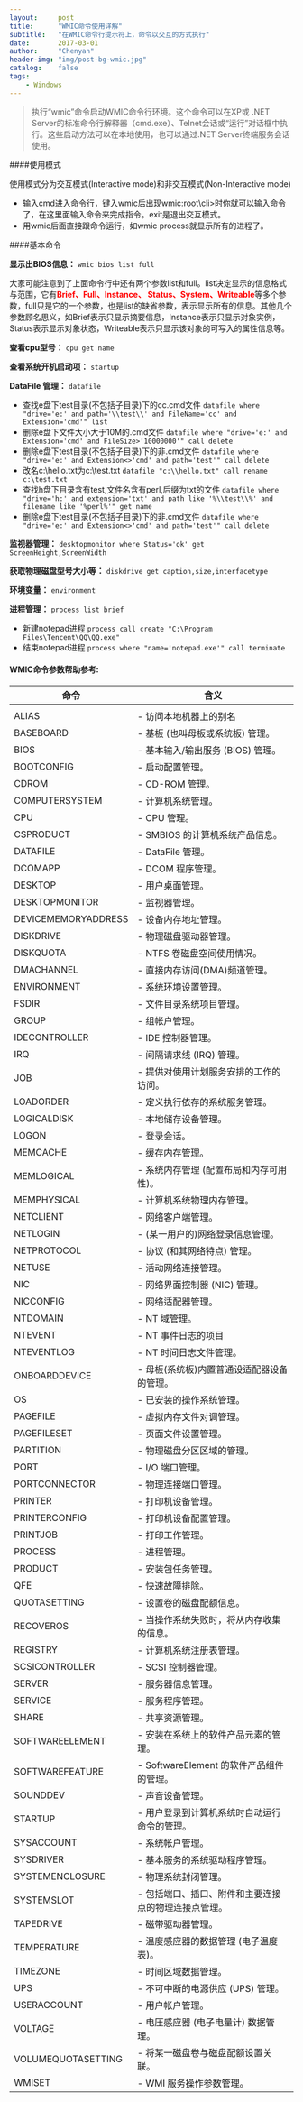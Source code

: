 ```yaml
---
layout:     post
title:      "WMIC命令使用详解"
subtitle:   "在WMIC命令行提示符上，命令以交互的方式执行"
date:       2017-03-01
author:     "Chenyan"
header-img: "img/post-bg-wmic.jpg"
catalog:    false
tags:
    - Windows
---
```


>执行“wmic”命令启动WMIC命令行环境。这个命令可以在XP或 .NET Server的标准命令行解释器（cmd.exe）、Telnet会话或“运行”对话框中执行。这些启动方法可以在本地使用，也可以通过.NET Server终端服务会话使用。

####使用模式

使用模式分为交互模式(Interactive mode)和非交互模式(Non-Interactive mode)

* 输入cmd进入命令行，键入wmic后出现wmic:root\cli>时你就可以输入命令了，在这里面输入命令来完成指令。exit是退出交互模式。
* 用wmic后面直接跟命令运行，如wmic process就显示所有的进程了。

####基本命令

**显示出BIOS信息：** `wmic bios list full`

大家可能注意到了上面命令行中还有两个参数list和full。list决定显示的信息格式与范围，它有<font style="color:red">**Brief、Full、Instance、 Status、System、Writeable**</font>等多个参数，full只是它的一个参数，也是list的缺省参数，表示显示所有的信息。其他几个参数顾名思义，如Brief表示只显示摘要信息，Instance表示只显示对象实例，Status表示显示对象状态，Writeable表示只显示该对象的可写入的属性信息等。

**查看cpu型号：** `cpu get name`

**查看系统开机启动项：** `startup`

**DataFile 管理：** `datafile`
* 查找e盘下test目录(不包括子目录)下的cc.cmd文件
`datafile where "drive='e:' and path='\\test\\' and FileName='cc' and Extension='cmd'" list`
* 删除e盘下文件大小大于10M的.cmd文件
`datafile where "drive='e:' and Extension='cmd' and FileSize>'10000000'" call delete`
* 删除e盘下test目录(不包括子目录)下的非.cmd文件
`datafile where "drive='e:' and Extension<>'cmd' and path='test'" call delete`
* 改名c:\hello.txt为c:\test.txt
`datafile "c:\\hello.txt" call rename c:\test.txt`
* 查找h盘下目录含有test,文件名含有perl,后缀为txt的文件
`datafile where "drive='h:' and extension='txt' and path like '%\\test\\%' and filename like '%perl%'" get name`
* 删除e盘下test目录(不包括子目录)下的非.cmd文件
`datafile where "drive='e:' and Extension<>'cmd' and path='test'" call delete`

**监视器管理：** `desktopmonitor where Status='ok' get ScreenHeight,ScreenWidth`

**获取物理磁盘型号大小等：** `diskdrive get caption,size,interfacetype`

**环境变量：** `environment`

**进程管理：** `process list brief`
* 新建notepad进程
`process call create "C:\Program Files\Tencent\QQ\QQ.exe"`
* 结束notepad进程
`process where "name='notepad.exe'" call terminate`

#### WMIC命令参数帮助参考:
| 命令 | 含义 |
|--------|--------|
|        |        |
|ALIAS                  | - 访问本地机器上的别名 |
|BASEBOARD              | - 基板 (也叫母板或系统板) 管理。 |
|BIOS                   | - 基本输入/输出服务 (BIOS) 管理。 |
|BOOTCONFIG             | - 启动配置管理。 |
|CDROM                  | - CD-ROM 管理。 |
|COMPUTERSYSTEM         | - 计算机系统管理。 |
|CPU                    | - CPU 管理。 |
|CSPRODUCT              | - SMBIOS 的计算机系统产品信息。 |
|DATAFILE               | - DataFile 管理。 |
|DCOMAPP                | - DCOM 程序管理。 |
|DESKTOP                | - 用户桌面管理。 |
|DESKTOPMONITOR         | - 监视器管理。 |
|DEVICEMEMORYADDRESS    | - 设备内存地址管理。 |
|DISKDRIVE              | - 物理磁盘驱动器管理。 |
|DISKQUOTA              | - NTFS 卷磁盘空间使用情况。 |
|DMACHANNEL             | - 直接内存访问(DMA)频道管理。 |
|ENVIRONMENT            | - 系统环境设置管理。 |
|FSDIR                  | - 文件目录系统项目管理。 |
|GROUP                  | - 组帐户管理。 |
|IDECONTROLLER          | - IDE 控制器管理。 |
|IRQ                    | - 间隔请求线 (IRQ) 管理。 |
|JOB                    | - 提供对使用计划服务安排的工作的访问。 |
|LOADORDER              | - 定义执行依存的系统服务管理。 |
|LOGICALDISK            | - 本地储存设备管理。 |
|LOGON                  | - 登录会话。 |
|MEMCACHE               | - 缓存内存管理。 |
|MEMLOGICAL             | - 系统内存管理 (配置布局和内存可用性)。 |
|MEMPHYSICAL            | - 计算机系统物理内存管理。 |
|NETCLIENT              | - 网络客户端管理。 |
|NETLOGIN               | - (某一用户的)网络登录信息管理。 |
|NETPROTOCOL            | - 协议 (和其网络特点) 管理。 |
|NETUSE                 | - 活动网络连接管理。 |
|NIC                    | - 网络界面控制器 (NIC) 管理。 |
|NICCONFIG              | - 网络适配器管理。 |
|NTDOMAIN               | - NT 域管理。 |
|NTEVENT                | - NT 事件日志的项目 |
|NTEVENTLOG             | - NT 时间日志文件管理。 |
|ONBOARDDEVICE          | - 母板(系统板)内置普通设适配器设备的管理。 |
|OS                     | - 已安装的操作系统管理。 |
|PAGEFILE               | - 虚拟内存文件对调管理。 |
|PAGEFILESET            | - 页面文件设置管理。 |
|PARTITION              | - 物理磁盘分区区域的管理。 |
|PORT                   | - I/O 端口管理。 |
|PORTCONNECTOR          | - 物理连接端口管理。 |
|PRINTER                | - 打印机设备管理。 |
|PRINTERCONFIG          | - 打印机设备配置管理。 |
|PRINTJOB               | - 打印工作管理。 |
|PROCESS                | - 进程管理。 |
|PRODUCT                | - 安装包任务管理。 |
|QFE                    | - 快速故障排除。 |
|QUOTASETTING           | - 设置卷的磁盘配额信息。 |
|RECOVEROS              | - 当操作系统失败时，将从内存收集的信息。 |
|REGISTRY               | - 计算机系统注册表管理。 |
|SCSICONTROLLER         | - SCSI 控制器管理。 |
|SERVER                 | - 服务器信息管理。 |
|SERVICE                | - 服务程序管理。 |
|SHARE                  | - 共享资源管理。 |
|SOFTWAREELEMENT        | - 安装在系统上的软件产品元素的管理。 |
|SOFTWAREFEATURE        | - SoftwareElement 的软件产品组件的管理。 |
|SOUNDDEV               | - 声音设备管理。 |
|STARTUP                | - 用户登录到计算机系统时自动运行命令的管理。 |
|SYSACCOUNT             | - 系统帐户管理。 |
|SYSDRIVER              | - 基本服务的系统驱动程序管理。 |
|SYSTEMENCLOSURE        | - 物理系统封闭管理。 |
|SYSTEMSLOT             | - 包括端口、插口、附件和主要连接点的物理连接点管理。 |
|TAPEDRIVE              | - 磁带驱动器管理。 |
|TEMPERATURE            | - 温度感应器的数据管理 (电子温度表)。 |
|TIMEZONE               | - 时间区域数据管理。 |
|UPS                    | - 不可中断的电源供应 (UPS) 管理。 |
|USERACCOUNT            | - 用户帐户管理。 |
|VOLTAGE                | - 电压感应器 (电子电量计) 数据管理。 |
|VOLUMEQUOTASETTING     | - 将某一磁盘卷与磁盘配额设置关联。 |
|WMISET                 | - WMI 服务操作参数管理。 |